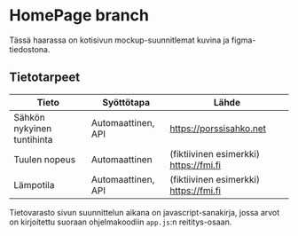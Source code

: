 # HomePage branch
Tässä haarassa on kotisivun mockup-suunnitlemat kuvina ja figma-tiedostona.

## Tietotarpeet
| Tieto | Syöttötapa | Lähde |
|---|---|---|
Sähkön nykyinen tuntihinta | Automaattinen, API | https://porssisahko.net
Tuulen nopeus | Automaattinen | (fiktiivinen esimerkki) https://fmi.fi
Lämpotila | Automaattinen, API | (fiktiivinen esimerkki) https://fmi.fi

Tietovarasto sivun suunnittelun aikana on javascript-sanakirja, jossa arvot on kirjoitettu
suoraan ohjelmakoodiin `app.js`:n reititys-osaan.

